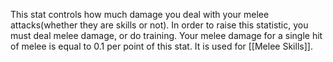 This stat controls how much damage you deal with your melee attacks(whether they are skills or not). In order to raise this statistic, you must deal melee damage, or do training. Your melee damage for a single hit of melee is equal to 0.1 per point of this stat. It is used for [[Melee Skills]].